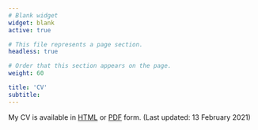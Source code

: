 ```yaml
---
# Blank widget
widget: blank
active: true

# This file represents a page section.
headless: true

# Order that this section appears on the page.
weight: 60

title: 'CV'
subtitle:
---
```


My CV is available in [HTML](cv/) or [PDF](cv/cv.pdf) form. (Last updated: 13 February 2021)
